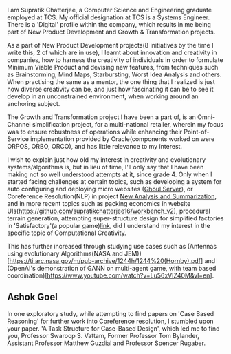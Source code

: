 I am Supratik Chatterjee, a Computer Science and Engineering graduate employed at TCS.
My official designation at TCS is a Systems Engineer. There is a 'Digital' profile within the company,
which results in me being part of New Product Development and Growth & Transformation projects.

As a part of New Product Development projects(8 initiatives by the time I write this, 2 of which are in use), I learnt about
innovation and creativity in companies, how to harness the creativity of individuals in order to formulate
Minimum Viable Product and devising new features, from techniques such as Brainstorming, Mind Maps, 
Starbursting, Worst Idea Analysis and others. When practising the same as a mentor, the one thing that I realized
is just how diverse creativity can be, and just how fascinating it can be to see it develop in an unconstrained
environment, when working around an anchoring subject.

The Growth and Transformation project I have been a part of, is an Omni-Channel simplification project,
for a multi-national retailer, wherein my focus was to ensure robustness of operations while enhancing their
Point-of-Service implementation provided by Oracle(components worked on were ORPOS, ORBO, ORCO),
and has little relevance to my interest.

I wish to explain just how old my interest in creativity and evolutionary systems/algorithms is, but in lieu of time,
I'll only say that I have been making not so well understood attempts at it, since grade 4. Only when I started facing challenges
at certain topics, such as developing a system for auto configuring and deploying micro websites
([Ghoul Server](https://github.com/supratikchatterjee16/MuSeNBaC)), or Coreference Resolution(NLP) in project [New Analysis and Summarization](https://github.com/supratikchatterjee16/nasty), and in more recent topics
such as packing economics in website UIs(https://github.com/supratikchatterjee16/workbench_v2), procedural terrain generation,
attempting super-structure design for simplified factories in 'Satisfactory'(a popular game)[link](https://github.com/supratikchatterjee16/satisfactory-notebook),
did I understand my interest in the specific topic of Computational Creativity.

This has further increased through studying use cases such as (Antennas using evolutionary Algorithms(NASA and JEM))[https://ti.arc.nasa.gov/m/pub-archive/1244h/1244%20(Hornby).pdf] and (OpenAI's demonstration of GANN on multi-agent game, with team based coordination)[https://www.youtube.com/watch?v=Lu56xVlZ40M&vl=en]. 

## Ashok Goel

In one exploratory study, while attempting to find papers on 'Case Based Reasoning' for further work into Coreference resolution, I stumbled upon your paper. 'A Task Structure for Case-Based Design', which led me to find you, Professor Swaroop S. Vattam, Former Professor Tom Bylander, Assistant Professor Matthew Guzdial and Professor Spencer Rugaber. 